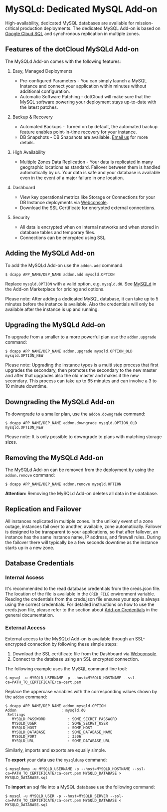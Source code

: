 # MySQLd: Dedicated MySQL Add-on

High-availability, dedicated MySQL databases are available for
mission-critical production deployments. The dedicated MySQL Add-on is
based on [Google Cloud SQL] and synchronous replication in multiple zones.

## Features of the dotCloud MySQLd Add-on

The MySQLd Add-on comes with the following features:

1. Easy, Managed Deployments
    - Pre-configured Parameters - You can simply launch a MySQL Instance
    and connect your application within minutes without additional
    configuration.
    - Automatic Software Patching - dotCloud will make sure that the
    MySQL software powering your deployment stays up-to-date with the
    latest patches.

2. Backup & Recovery
    - Automated Backups - Turned on by default, the automated backup feature
    enables point-in-time recovery for your instance.
    - DB Snapshots - DB Snapshots are available. [Email us] for more details.

3. High Availability
    - Multiple Zones Data Replication - Your data is replicated in many geographic locations
    as standard. Failover between them is handled automatically by us. Your data is
    safe and your database is available even in the event of a major failure in one location.

4. Dashboard
    - View key operational metrics like Storage or Connections for your DB Instance deployments via [Webconsole]. 
    - Download the SSL Certificate for encrypted external connections. 

5. Security
    - All data is encrypted when on internal networks and when stored in database
    tables and temporary files.
    - Connections can be encrypted using SSL.

## Adding the MySQLd Add-on

To add the MySQLd Add-on use the `addon.add` command:

~~~
$ dcapp APP_NAME/DEP_NAME addon.add mysqld.OPTION
~~~
Replace `mysqld.OPTION` with a valid option, e.g. `mysqld.d0`. See
[MySQLd] in the Add-on Marketplace for pricing and options.

Please note: After adding a dedicated MySQL database, it can take up to 5 minutes before the instance is available. Also the credentials will only be available after the instance is up and running.

## Upgrading the MySQLd Add-on

To upgrade from a smaller to a more powerful plan use the `addon.upgrade` command:

~~~
$ dcapp APP_NAME/DEP_NAME addon.upgrade mysqld.OPTION_OLD mysqld.OPTION_NEW
~~~

Please note: Upgrading the instance types is a multi step process that first upgrades the secondary, then promotes the secondary to the new master and after that upgrades also the old master and makes it the new secondary. This process can take up to 65 minutes and can involve a 3 to 10 minute downtime.

## Downgrading the MySQLd Add-on

To downgrade to a smaller plan, use the `addon.downgrade` command:

~~~
$ dcapp APP_NAME/DEP_NAME addon.downgrade mysqld.OPTION_OLD mysqld.OPTION_NEW
~~~

Please note: It is only possible to downgrade to plans with matching storage
sizes.


## Removing the MySQLd Add-on

The MySQLd Add-on can be removed from the deployment by using the `addon.remove` command:

~~~
$ dcapp APP_NAME/DEP_NAME addon.remove mysqld.OPTION
~~~

**Attention:** Removing the MySQLd Add-on deletes all data in the database.

## Replication and Failover

All instances replicated in multiple zones. In the unlikely event of a zone outage,
instances fail over to another, available, zone automatically. Failover is designed to
be transparent to your applications, so that after failover, an instance has the same
instance name, IP address, and firewall rules. During the failover there will typically
be a few seconds downtime as the instance starts up in a new zone.

## Database Credentials

### Internal Access

It's recommended to the read database credentials from the creds.json file. The
location of the file is available in the `CRED_FILE` environment variable.
Reading the credentials from the creds.json file ensures your app is always
using the correct credentials. For detailed instructions on how to use the
creds.json file, please refer to the section about [Add-on Credentials] in the
general documentation.

### External Access

External access to the MySQLd Add-on is available through an SSL-encrypted connection by following these simple steps:

 1. Download the SSL certificate file from the Dashboard via [Webconsole].
 1. Connect to the database using an SSL encrypted connection.

The following example uses the MySQL command line tool:

~~~
$ mysql -u MYSQLD_USERNAME -p --host=MYSQLD_HOSTNAME --ssl-ca=PATH_TO_CERTIFICATE/ca-cert.pem
~~~

Replace the uppercase variables with the corresponding values shown by the `addon` command:

~~~
$ dcapp APP_NAME/DEP_NAME addon mysqld.OPTION
Addon                    : mysqld.d0
 Settings
   MYSQLD_PASSWORD          : SOME_SECRET_PASSWORD
   MYSQLD_USER              : SOME_SECRET_USER
   MYSQLD_HOST              : SOME_HOST
   MYSQLD_DATABASE          : SOME_DATABASE_NAME
   MYSQLD_PORT              : 3306
   MYSQLD_URL               : SOME_DATABASE_URL
~~~

Similarly, imports and exports are equally simple.

To **export** your data use the `mysqldump` command:
~~~
$ mysqldump -u MYSQLD_USERNAME -p --host=MYSQLD_HOSTNAME --ssl-ca=PATH_TO_CERTIFICATE/ca-cert.pem MYSQLD_DATABASE > MYSQLD_DATABASE.sql
~~~

To **import** an sql file into a MySQL database use the following command:
~~~
$ mysql -u MYSQLD_USER -p --host=MYSQLD_SERVER --ssl-ca=PATH_TO_CERTIFICATE/ca-cert.pem MYSQLD_DATABASE < MYSQLD_DATABASE.sql
~~~


[Google Cloud SQL]: https://developers.google.com/cloud-sql/
[Config Add-on]: https://next.dotcloud.com/add-ons/config
[MySQLd]: https://next.dotcloud.com/add-ons/mysqld
[Add-on Credentials]: https://next.dotcloud.com/dev-center/platform-documentation#add-ons
[Email us]: mailto:support@cloudcontrol.de
[Webconsole]: https://next.dotcloud.com/console/login
